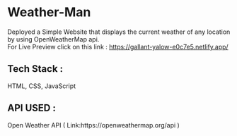 # Weather-Man
Deployed a Simple Website that displays the current weather of any location by using  OpenWeatherMap api.
<br> For Live Preview click on this link : https://gallant-yalow-e0c7e5.netlify.app/
<h2> Tech Stack :</h2>
  HTML, CSS, JavaScript
<h2> API USED :</h2> 
  Open Weather API ( Link:https://openweathermap.org/api ) <br>
